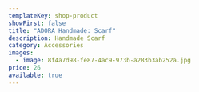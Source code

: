 ```yaml
---
templateKey: shop-product
showFirst: false
title: "ADORA Handmade: Scarf"
description: Handmade Scarf
category: Accessories
images:
  - image: 8f4a7d98-fe87-4ac9-973b-a283b3ab252a.jpg
price: 26
available: true
---
```

